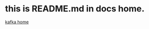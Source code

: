 # this is README.md in docs home.

[kafka home][kafka-home-link] <br/>

[comment]: <> (link list)
[kafka-home-link]: kafka/index "kafka home comment"

